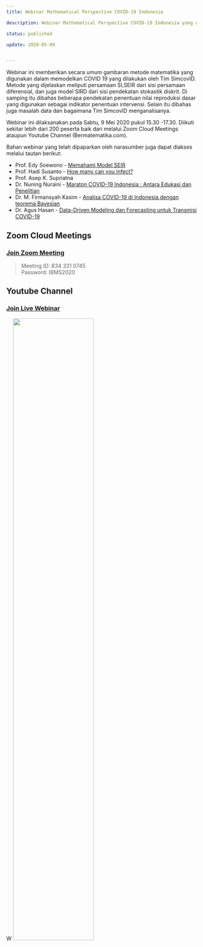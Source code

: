 ```yaml
---
title: Webinar Mathematical Perspective COVID-19 Indonesia

description: Webinar Mathematical Perspective COVID-19 Indonesia yang diselenggarakan SimcovID. 

status: published

update: 2020-05-09


---
```



Webinar ini memberikan secara umum gambaran metode matematika yang digunakan dalam memodelkan COVID 19 yang dilakukan oleh Tim SimcovID. Metode yang dijelaskan meliputi persamaan SI,SEIR dari sisi persamaan diferensial, dan juga model SIRD dari sisi pendekatan stokastik diskrit. Di samping itu dibahas beberapa pendekatan penentuan nilai reproduksi dasar yang digunakan sebagai indikator penentuan intervensi. Selain itu dibahas juga masalah data dan bagaimana Tim SimcovID menganalisanya. 

Webinar ini dilaksanakan pada Sabtu, 9 Mei 2020 pukul 15.30 -17.30. Diikuti sekitar lebih dari 200 peserta baik dari melalui Zoom Cloud Meetings ataupun Youtube Channel (Bermatematika.com).

Bahan webinar yang telah dipaparkan oleh narasumber juga dapat diakses melalui tautan berikut:


- Prof. Edy Soewono - [Memahami Model SEIR](/topics/events/webinar/report/Webinar_ES.pdf)
- Prof. Hadi Susanto - [How many can you infect?](/topics/events/webinar/report/Webinar_HS.pdf)
- Prof. Asep K. Supriatna
- Dr. Nuning Nuraini - [Maraton COVID-19 Indonesia : Antara Edukasi dan Penelitian](/topics/events/webinar/report/Webinar_NN.pdf)
- Dr. M. Firmansyah Kasim - [Analisa COVID-19 di Indonesia dengan teorema Bayesian](/topics/events/webinar/report/Webinar_MKF.pdf)
- Dr. Agus Hasan - [Data-Driven Modeling dan Forecasting untuk Transmisi COVID-19](/topics/events/webinar/report/Webinar_AH.pdf)




## Zoom Cloud Meetings

### <a href="https://us02web.zoom.us/j/8343310745?pwd=MzhRYXFNb0ZvVzNGa2N1aERIdHd0UT09">Join Zoom Meeting</a>

> Meeting ID: 834 331 0745 <br/> Password: IBMS2020


## Youtube Channel

### <a href="https://www.youtube.com/watch?v=XvUKGOpI-B4"> Join Live Webinar </a>

W
<img src="figures/Webinar COVID-19 INDONESIA-v6.png" width="65%" /><br>













